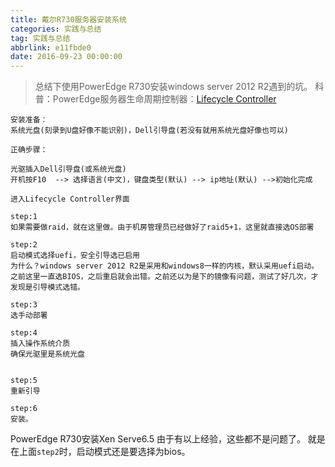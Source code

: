 ```yaml
---
title: 戴尔R730服务器安装系统
categories: 实践与总结
tag: 实践与总结
abbrlink: e11fbde0
date: 2016-09-23 00:00:00
---
```


> 总结下使用PowerEdge R730安装windows server 2012 R2遇到的坑。
> 科普：PowerEdge服务器生命周期控制器：[Lifecycle Controller](http://zh.community.dell.com/techcenter/w/techcenter_wiki/190.poweredgelifecycle-controller)

<!-- more -->

```
安装准备：
系统光盘(刻录到U盘好像不能识别)，Dell引导盘(若没有就用系统光盘好像也可以)

正确步骤：

光驱插入Dell引导盘(或系统光盘)
开机按F10  --> 选择语言(中文)，键盘类型(默认) --> ip地址(默认) -->初始化完成

进入Lifecycle Controller界面 

step:1
如果需要做raid，就在这里做。由于机房管理员已经做好了raid5+1，这里就直接选OS部署

step:2
启动模式选择uefi，安全引导选已启用
为什么？windows server 2012 R2是采用和windows8一样的内核，默认采用uefi启动。
之前这里一直选BIOS，之后重启就会出错。之前还以为是下的镜像有问题，测试了好几次，才发现是引导模式选错。

step:3
选手动部署

step:4
插入操作系统介质
确保光驱里是系统光盘


step:5
重新引导

step:6
安装。
```
PowerEdge R730安装Xen Serve6.5
由于有以上经验，这些都不是问题了。
就是在上面`step2`时，启动模式还是要选择为bios。